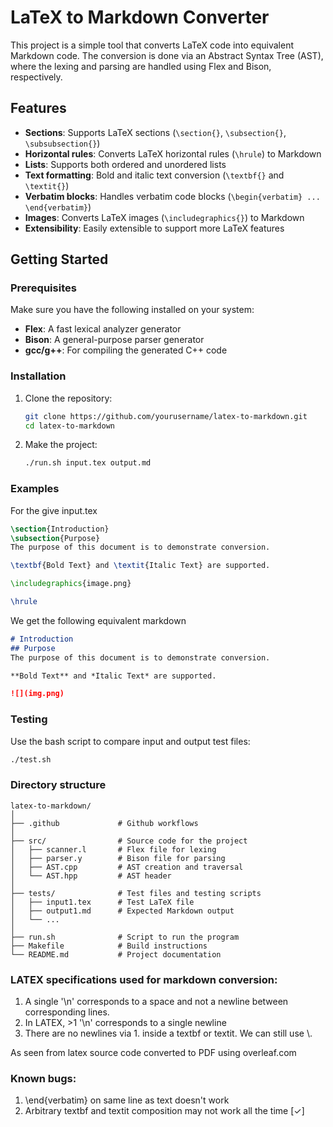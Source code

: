 # LaTeX to Markdown Converter

This project is a simple tool that converts LaTeX code into equivalent Markdown code. The conversion is done via an Abstract Syntax Tree (AST), where the lexing and parsing are handled using Flex and Bison, respectively.

## Features

- **Sections**: Supports LaTeX sections (`\section{}`, `\subsection{}`, `\subsubsection{}`)
- **Horizontal rules**: Converts LaTeX horizontal rules (`\hrule`) to Markdown
- **Lists**: Supports both ordered and unordered lists
- **Text formatting**: Bold and italic text conversion (`\textbf{}` and `\textit{}`)
- **Verbatim blocks**: Handles verbatim code blocks (`\begin{verbatim} ... \end{verbatim}`)
- **Images**: Converts LaTeX images (`\includegraphics{}`) to Markdown
- **Extensibility**: Easily extensible to support more LaTeX features

## Getting Started

### Prerequisites

Make sure you have the following installed on your system:

- **Flex**: A fast lexical analyzer generator
- **Bison**: A general-purpose parser generator
- **gcc/g++**: For compiling the generated C++ code

### Installation

1. Clone the repository:

   ```bash
   git clone https://github.com/yourusername/latex-to-markdown.git
   cd latex-to-markdown
    ```

2. Make the project:
    ```bash
    ./run.sh input.tex output.md
    ```

### Examples

For the give input.tex

```tex
\section{Introduction}
\subsection{Purpose}
The purpose of this document is to demonstrate conversion.

\textbf{Bold Text} and \textit{Italic Text} are supported.

\includegraphics{image.png}

\hrule
```

We get the following equivalent markdown

```md
# Introduction
## Purpose
The purpose of this document is to demonstrate conversion.

**Bold Text** and *Italic Text* are supported.

![](img.png)
```

### Testing

Use the bash script to compare input and output test files: 

```bash
./test.sh
```

### Directory structure

```
latex-to-markdown/
│
├── .github             # Github workflows
│
├── src/                # Source code for the project
│   ├── scanner.l       # Flex file for lexing
│   ├── parser.y        # Bison file for parsing
│   ├── AST.cpp         # AST creation and traversal
│   └── AST.hpp         # AST header
│
├── tests/              # Test files and testing scripts
│   ├── input1.tex      # Test LaTeX file
│   ├── output1.md      # Expected Markdown output
│   └── ...
│
├── run.sh              # Script to run the program
├── Makefile            # Build instructions
└── README.md           # Project documentation
```

### LATEX specifications used for markdown conversion:

1. A single '\n' corresponds to a space and not a newline between corresponding lines.
2. In LATEX, >1 '\n' corresponds to a single newline
3. There are no newlines via 1. inside a textbf or textit. We can still use \\.

As seen from latex source code converted to PDF using overleaf.com

### Known bugs:
1. \end{verbatim} on same line as text doesn't work
2. Arbitrary textbf and textit composition may not work all the time [&check;]